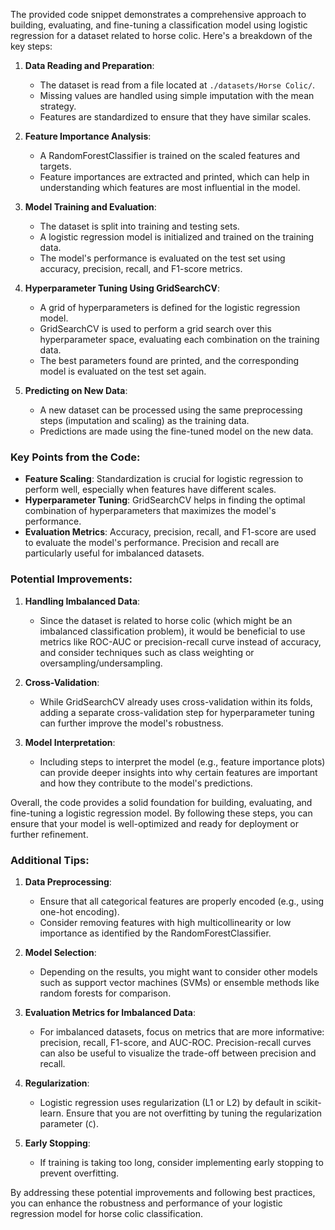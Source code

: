 The provided code snippet demonstrates a comprehensive approach to building, evaluating, and fine-tuning a classification model using logistic regression for a dataset related to horse colic. Here's a breakdown of the key steps:

1. **Data Reading and Preparation**:
   - The dataset is read from a file located at `./datasets/Horse Colic/`.
   - Missing values are handled using simple imputation with the mean strategy.
   - Features are standardized to ensure that they have similar scales.

2. **Feature Importance Analysis**:
   - A RandomForestClassifier is trained on the scaled features and targets.
   - Feature importances are extracted and printed, which can help in understanding which features are most influential in the model.

3. **Model Training and Evaluation**:
   - The dataset is split into training and testing sets.
   - A logistic regression model is initialized and trained on the training data.
   - The model's performance is evaluated on the test set using accuracy, precision, recall, and F1-score metrics.

4. **Hyperparameter Tuning Using GridSearchCV**:
   - A grid of hyperparameters is defined for the logistic regression model.
   - GridSearchCV is used to perform a grid search over this hyperparameter space, evaluating each combination on the training data.
   - The best parameters found are printed, and the corresponding model is evaluated on the test set again.

5. **Predicting on New Data**:
   - A new dataset can be processed using the same preprocessing steps (imputation and scaling) as the training data.
   - Predictions are made using the fine-tuned model on the new data.

### Key Points from the Code:

- **Feature Scaling**: Standardization is crucial for logistic regression to perform well, especially when features have different scales.
- **Hyperparameter Tuning**: GridSearchCV helps in finding the optimal combination of hyperparameters that maximizes the model's performance.
- **Evaluation Metrics**: Accuracy, precision, recall, and F1-score are used to evaluate the model's performance. Precision and recall are particularly useful for imbalanced datasets.

### Potential Improvements:

1. **Handling Imbalanced Data**:
   - Since the dataset is related to horse colic (which might be an imbalanced classification problem), it would be beneficial to use metrics like ROC-AUC or precision-recall curve instead of accuracy, and consider techniques such as class weighting or oversampling/undersampling.

2. **Cross-Validation**:
   - While GridSearchCV already uses cross-validation within its folds, adding a separate cross-validation step for hyperparameter tuning can further improve the model's robustness.

3. **Model Interpretation**:
   - Including steps to interpret the model (e.g., feature importance plots) can provide deeper insights into why certain features are important and how they contribute to the model's predictions.

Overall, the code provides a solid foundation for building, evaluating, and fine-tuning a logistic regression model. By following these steps, you can ensure that your model is well-optimized and ready for deployment or further refinement.

### Additional Tips:

1. **Data Preprocessing**:
   - Ensure that all categorical features are properly encoded (e.g., using one-hot encoding).
   - Consider removing features with high multicollinearity or low importance as identified by the RandomForestClassifier.

2. **Model Selection**:
   - Depending on the results, you might want to consider other models such as support vector machines (SVMs) or ensemble methods like random forests for comparison.

3. **Evaluation Metrics for Imbalanced Data**:
   - For imbalanced datasets, focus on metrics that are more informative: precision, recall, F1-score, and AUC-ROC. Precision-recall curves can also be useful to visualize the trade-off between precision and recall.

4. **Regularization**:
   - Logistic regression uses regularization (L1 or L2) by default in scikit-learn. Ensure that you are not overfitting by tuning the regularization parameter (`C`).

5. **Early Stopping**:
   - If training is taking too long, consider implementing early stopping to prevent overfitting.

By addressing these potential improvements and following best practices, you can enhance the robustness and performance of your logistic regression model for horse colic classification.